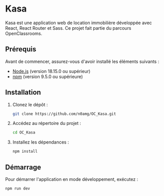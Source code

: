 # Kasa

Kasa est une application web de location immobilière développée avec React, React Router et Sass. Ce projet fait partie du parcours OpenClassrooms.

## Prérequis

Avant de commencer, assurez-vous d'avoir installé les éléments suivants :

- [Node.js](https://nodejs.org/) (version 18.15.0 ou supérieur)
- [npm](https://www.npmjs.com/) (version 9.5.0 ou supérieure)

## Installation

1. Clonez le dépôt :

    ```sh
    git clone https://github.com/n0amg/OC_Kasa.git
    ```

2. Accédez au répertoire du projet :

    ```sh
    cd OC_Kasa
    ```

3. Installez les dépendances :

    ```sh
    npm install
    ```

## Démarrage

Pour démarrer l'application en mode développement, exécutez :

```sh
npm run dev